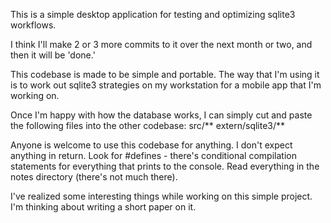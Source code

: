 This is a simple desktop application for testing and optimizing sqlite3 workflows.

I think I'll make 2 or 3 more commits to it over the next month or two, and then it will be 'done.'

This codebase is made to be simple and portable. The way that I'm using it is to work out sqlite3 strategies on my workstation for a mobile app that I'm working on.

Once I'm happy with how the database works, I can simply cut and paste the following files into the other codebase:
  src/**
  extern/sqlite3/**

Anyone is welcome to use this codebase for anything. I don't expect anything in return.
Look for #defines - there's conditional compilation statements for everything that prints to the console.
Read everything in the notes directory (there's not much there).

I've realized some interesting things while working on this simple project. I'm thinking about writing a short paper on it.
